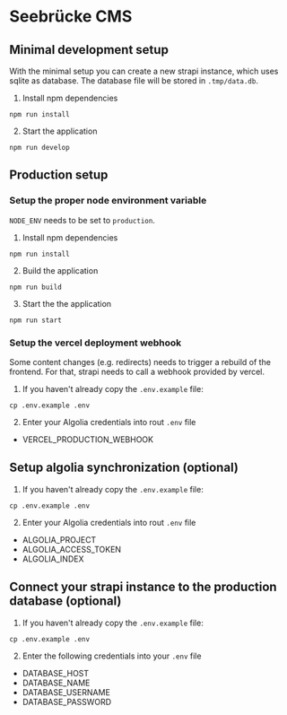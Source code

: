 # Seebrücke CMS


## Minimal development setup

With the minimal setup you can create a new strapi instance, which uses sqlite as database. The database file will be stored in `.tmp/data.db`.

1. Install npm dependencies

`npm run install`

2. Start the application

`npm run develop`


## Production setup

### Setup the proper node environment variable

`NODE_ENV` needs to be set to `production`.

1. Install npm dependencies

`npm run install`

2. Build the application

`npm run build`

3. Start the the application

`npm run start`


### Setup the vercel deployment webhook

Some content changes (e.g. redirects) needs to trigger a rebuild of the frontend. For that, strapi needs to call a webhook provided by vercel.

1. If you haven't already copy the `.env.example` file:

`cp .env.example .env`

2. Enter your Algolia credentials into rout `.env` file

- VERCEL_PRODUCTION_WEBHOOK


## Setup algolia synchronization (optional)

1. If you haven't already copy the `.env.example` file:

`cp .env.example .env`

2. Enter your Algolia credentials into rout `.env` file

- ALGOLIA_PROJECT
- ALGOLIA_ACCESS_TOKEN
- ALGOLIA_INDEX


## Connect your strapi instance to the production database (optional)

1. If you haven't already copy the `.env.example` file:

`cp .env.example .env`

2. Enter the following credentials into your `.env` file

- DATABASE_HOST
- DATABASE_NAME
- DATABASE_USERNAME
- DATABASE_PASSWORD
